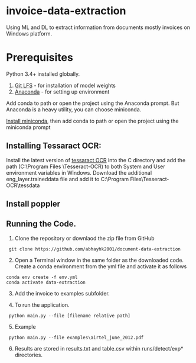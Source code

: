 # invoice-data-extraction
Using ML and DL to extract information from documents mostly invoices on Windows platform.

# Prerequisites
Python 3.4+ installed globally.

1. [Git LFS](https://git-lfs.com/) - for installation of model weights
2. [Anaconda](https://docs.anaconda.com/anaconda/install/) - for setting up environment

Add conda to path or open the project using the Anaconda prompt.
But Anaconda is a heavy utility, you can choose miniconda.

[Install miniconda](https://docs.conda.io/en/main/), then add conda to path or open the project using the miniconda prompt

## Installing Tessaract OCR:
Install the latest version of [tessaract OCR](https://github.com/UB-Mannheim/tesseract/wiki) into the C directory and add the path (C:\Program Files \Tesseract-OCR) to both System and User environment variables in Windows. Download the additional eng_layer.traineddata file and add it to C:\Program Files\Tesseract-OCR\tessdata

## Install poppler
<!-- TODO:  -->

## Running the Code.
1. Clone the repository or downlaod the zip file from GitHub
```
 git clone https://github.com/abhayhk2001/document-data-extraction
```

2. Open a Terminal window in the same folder as the downloaded code.
Create a conda environment from the yml file and activate it as follows

```
conda env create -f env.yml
conda activate data-extraction
```

3. Add the invoice to examples subfolder.

4. To run the application.  
```
 python main.py --file [filename relative path]
```
5. Example

```
 python main.py --file examples\airtel_june_2012.pdf
```
6. Results are stored in results.txt and table.csv within runs/detect/exp* directories.